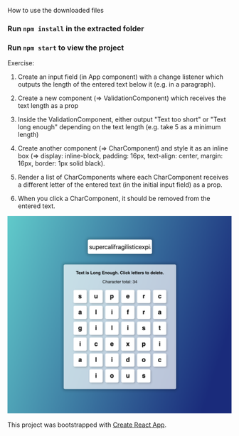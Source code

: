 How to use the downloaded files

### Run `npm install` in the extracted folder
### Run `npm start` to view the project

Exercise:

1) Create an input field (in App component) with a change listener which outputs the length of the entered text below it (e.g. in a paragraph).

2) Create a new component (=> ValidationComponent) which receives the text length as a prop

3) Inside the ValidationComponent, either output "Text too short" or "Text long enough" depending on the text length (e.g. take 5 as a minimum length)

4) Create another component (=> CharComponent) and style it as an inline box (=> display: inline-block, padding: 16px, text-align: center, margin: 16px, border: 1px solid black).

5) Render a list of CharComponents where each CharComponent receives a different letter of the entered text (in the initial input field) as a prop.

6) When you click a CharComponent, it should be removed from the entered text.

![Screenshot](images/screenshot.png)

This project was bootstrapped with [Create React App](https://github.com/facebookincubator/create-react-app).
